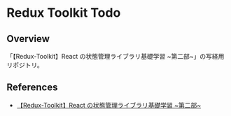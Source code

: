 # Redux Toolkit Todo

## Overview

「【Redux-Toolkit】React の状態管理ライブラリ基礎学習 ~第二部~」の写経用リポジトリ。

## References

- [【Redux-Toolkit】React の状態管理ライブラリ基礎学習 ~第二部~](https://tech-blog.rakus.co.jp/entry/20221117/redux-toolkit)
